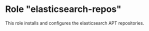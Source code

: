 # Role "elasticsearch-repos"

This role installs and configures the elasticsearch APT repositories.
